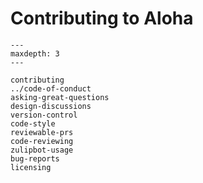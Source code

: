 # Contributing to Aloha

```{toctree}
---
maxdepth: 3
---

contributing
../code-of-conduct
asking-great-questions
design-discussions
version-control
code-style
reviewable-prs
code-reviewing
zulipbot-usage
bug-reports
licensing
```
